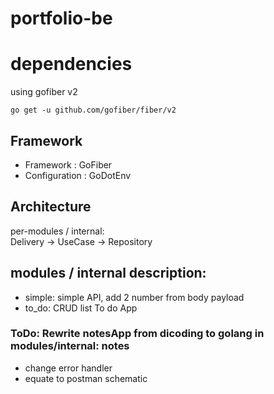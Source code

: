 # portfolio-be

# dependencies

using gofiber v2  
```
go get -u github.com/gofiber/fiber/v2
```

## Framework

- Framework : GoFiber
- Configuration : GoDotEnv

## Architecture

per-modules / internal:  
Delivery -> UseCase -> Repository

## modules / internal description:

- simple: simple API, add 2 number from body payload
- to_do: CRUD list To do App

### ToDo: Rewrite notesApp from dicoding to golang in modules/internal: notes
- change error handler
- equate to postman schematic
